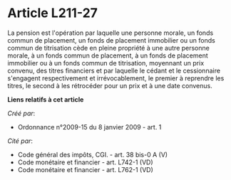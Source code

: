 # Article L211-27

La pension est l'opération par laquelle une personne morale, un fonds commun de placement, un fonds de placement immobilier
ou un fonds commun de titrisation cède en pleine propriété à une autre personne morale, à un fonds commun de placement, à un
fonds de placement immobilier ou à un fonds commun de titrisation, moyennant un prix convenu, des titres financiers et par
laquelle le cédant et le cessionnaire s'engagent respectivement et irrévocablement, le premier à reprendre les titres, le
second à les rétrocéder pour un prix et à une date convenus.

**Liens relatifs à cet article**

_Créé par_:

  - Ordonnance n°2009-15 du 8 janvier 2009 - art. 1

_Cité par_:

  - Code général des impôts, CGI. - art. 38 bis-0 A (V)
  - Code monétaire et financier - art. L742-1 (VD)
  - Code monétaire et financier - art. L762-1 (VD)
